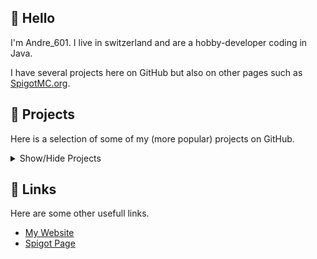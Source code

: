 <!-- Badges -->
[imgRepoPurr]: https://img.shields.io/badge/Repository-purrbot--site%2FPurrBot-blue?logo=github
[imgRepoJbba]: https://img.shields.io/badge/Repository-botblock%2FJavaBotBlockAPI-blue?logo=github
[imgRepoHexChat]: https://img.shields.io/badge/Repository-Andre601%2FHexChat-blue?logo=github
[imgRepoOVR]:  https://img.shields.io/badge/Repository-Andre601%2FOneVersionRemake-blue?logo=github
[imgRepoPAPI]: https://img.shields.io/badge/Repository-PlaceholderAPI%2FPlaceholderAPI-blue?logo=github

<!-- Links -->
[repoPurr]: https://github.com/purrbot-site/PurrBot
[websitePurr]: https://purrbot.site
[docs]: https://docs.purrbot.site

[repoJbba]: https://github.com/botblock/JavaBotBlockAPI
[botblock]: https://botblock.org

[repoHexChat]: https://github.com/Andre601/HexChat
[spigotHexChat]: https://www.spigotmc.org/resources/80696/

[repoOVR]: https://github.com/Andre601/OneVersionRemake
[OVR]: https://www.spigotmc.org/resources/71727/

[repoPAPI]: https://github.com/PlaceholderAPI/PlaceholderAPI
[PAPI]: https://www.spigotmc.org/resources/6245/

[website]: https://Andre601.com
[spigot]: https://www.spigotmc.org/resources/authors/56829/

## :wave: Hello
I'm Andre_601. I live in switzerland and are a hobby-developer coding in Java.

I have several projects here on GitHub but also on other pages such as [SpigotMC.org][spigot].

## :file_folder: Projects
Here is a selection of some of my (more popular) projects on GitHub.

<details>
  <summary>Show/Hide Projects</summary>

### \*Purr*
[![imgRepoPurr]][repoPurr]

  [\*Purr*][websitePurr] is a Discord bot made in Java that aims at providing you fun and entertainment.  
The bot started in march of 2018 and has since then grown in a way I never expected. As of the 21.09.2020 is the bot on 26,000+ servers with no end in sight.

A full documentation of the Bot, including all its commands, can be found under [docs.purrbot.site][docs]

### JavaBotBlockAPI
[![imgRepoJbba]][repoJbba]

JavaBotBlockAPI is the official Java Wrapper for the BotBlock API.  
[BotBlock.org][botblock] provides Bot owners with a single API which allows them to publish the server count of their bot to multiple bot lists simultanious. This reduces unwanted bloat from using X libraries to post the guild count to X bot lists.

JavaBotBlockAPI supports all GET and POST methods that the API of BotBlock provides and also brings support for Java Bot Libraries such as JDA and Javacord (with more to come).

### HexChat
[![imgRepoHexChat]][repoHexChat]

[HexChat][spigotHexChat] is a simple yet effective Chat plugin for Spigot 1.16.x+  
It provides the ability to use Hex color codes to format your chat in whatever color you desire. Additionally can you apply Hover text and different click actions such as running a command or opening a URL.

### OneVersionRemake
[![imgRepoOVR]][repoOVR]

[OneVersionRemake][OVR] is a BungeeCord and Velocity Plugin which allows you to block connections from players that don't have the MC version you defined.  
It also allows you to display a custom kick message and hover text when the player hovers over the player count displayed on the Server list.

### PlaceholderAPI
[![imgRepoPAPI]][repoPAPI]

[PlaceholderAPI][PAPI] is a Spigot plugin which allows plugins to provide own placeholders to other plugins, but also to use placeholders from other plugins for itself.  
While I'm not the owner of this repository am I a contributor and main maintainer of the Wiki that the plugin has.

</details>

## :link: Links
Here are some other usefull links.

- [My Website][website]
- [Spigot Page][spigot]
